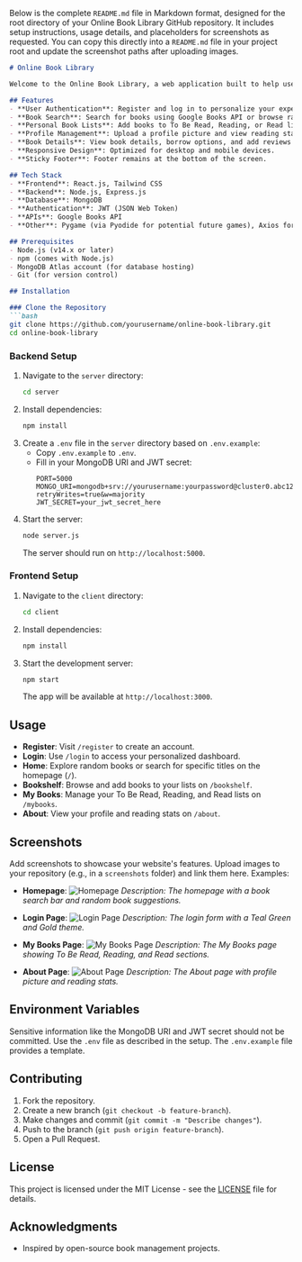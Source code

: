 Below is the complete `README.md` file in Markdown format, designed for the root directory of your Online Book Library GitHub repository. It includes setup instructions, usage details, and placeholders for screenshots as requested. You can copy this directly into a `README.md` file in your project root and update the screenshot paths after uploading images.

```markdown
# Online Book Library

Welcome to the Online Book Library, a web application built to help users discover, manage, and review books. This project allows users to search for books, add them to personal reading lists (To Be Read, Reading, Read), view their profile statistics, and more. The app is styled with a Teal Green and Gold theme for a modern and engaging user experience.

## Features
- **User Authentication**: Register and log in to personalize your experience.
- **Book Search**: Search for books using Google Books API or browse random selections.
- **Personal Book Lists**: Add books to To Be Read, Reading, or Read lists, with options to update or remove them.
- **Profile Management**: Upload a profile picture and view reading statistics on the About page.
- **Book Details**: View book details, borrow options, and add reviews in a modal.
- **Responsive Design**: Optimized for desktop and mobile devices.
- **Sticky Footer**: Footer remains at the bottom of the screen.

## Tech Stack
- **Frontend**: React.js, Tailwind CSS
- **Backend**: Node.js, Express.js
- **Database**: MongoDB
- **Authentication**: JWT (JSON Web Token)
- **APIs**: Google Books API
- **Other**: Pygame (via Pyodide for potential future games), Axios for HTTP requests

## Prerequisites
- Node.js (v14.x or later)
- npm (comes with Node.js)
- MongoDB Atlas account (for database hosting)
- Git (for version control)

## Installation

### Clone the Repository
```bash
git clone https://github.com/yourusername/online-book-library.git
cd online-book-library
```

### Backend Setup
1. Navigate to the `server` directory:
   ```bash
   cd server
   ```
2. Install dependencies:
   ```bash
   npm install
   ```
3. Create a `.env` file in the `server` directory based on `.env.example`:
   - Copy `.env.example` to `.env`.
   - Fill in your MongoDB URI and JWT secret:
     ```
     PORT=5000
     MONGO_URI=mongodb+srv://yourusername:yourpassword@cluster0.abc123.mongodb.net/booklibrary?retryWrites=true&w=majority
     JWT_SECRET=your_jwt_secret_here
     ```
4. Start the server:
   ```bash
   node server.js
   ```
   The server should run on `http://localhost:5000`.

### Frontend Setup
1. Navigate to the `client` directory:
   ```bash
   cd client
   ```
2. Install dependencies:
   ```bash
   npm install
   ```
3. Start the development server:
   ```bash
   npm start
   ```
   The app will be available at `http://localhost:3000`.

## Usage
- **Register**: Visit `/register` to create an account.
- **Login**: Use `/login` to access your personalized dashboard.
- **Home**: Explore random books or search for specific titles on the homepage (`/`).
- **Bookshelf**: Browse and add books to your lists on `/bookshelf`.
- **My Books**: Manage your To Be Read, Reading, and Read lists on `/mybooks`.
- **About**: View your profile and reading stats on `/about`.

## Screenshots
Add screenshots to showcase your website's features. Upload images to your repository (e.g., in a `screenshots` folder) and link them here. Examples:

- **Homepage**:
  ![Homepage](<img width="2153" height="1244" alt="Screenshot 2025-09-21 210630" src="https://github.com/user-attachments/assets/3b53644c-6824-464a-a267-259978a62c31" />
)
  _Description: The homepage with a book search bar and random book suggestions._

- **Login Page**:
  ![Login Page](<img width="2124" height="1211" alt="image" src="https://github.com/user-attachments/assets/d4f3f03c-7a75-476e-9eac-0cb54fff9eed" />
)
  _Description: The login form with a Teal Green and Gold theme._

- **My Books Page**:
  ![My Books Page](<img width="2154" height="1227" alt="Screenshot 2025-09-21 211622" src="https://github.com/user-attachments/assets/40955f3b-b52b-4e23-ba35-34da83f5b45c" />
)
  _Description: The My Books page showing To Be Read, Reading, and Read sections._

- **About Page**:
  ![About Page](<img width="2141" height="1253" alt="image" src="https://github.com/user-attachments/assets/169c6223-ee66-4cd2-ae87-e0c95f7c60db" />
)
  _Description: The About page with profile picture and reading stats._

## Environment Variables
Sensitive information like the MongoDB URI and JWT secret should not be committed. Use the `.env` file as described in the setup. The `.env.example` file provides a template.

## Contributing
1. Fork the repository.
2. Create a new branch (`git checkout -b feature-branch`).
3. Make changes and commit (`git commit -m "Describe changes"`).
4. Push to the branch (`git push origin feature-branch`).
5. Open a Pull Request.

## License
This project is licensed under the MIT License - see the [LICENSE](LICENSE) file for details.

## Acknowledgments
- Inspired by open-source book management projects.

```

